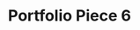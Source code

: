 ---
layout: work
title: Portfolio Piece 6
meta: Description of portfolio peice
next-piece: "/piece-one/"
prev-piece: "/piece-five/"
banner: brickwall.jpg
supertitle: wordmark-black.svg
supersub: Description of peice
goal: This will be about what the goal of my piece was.
obstacles: I will then talk about what obstacles I encountered during the process.
outcome: I will then talk about why I did what I did to accomplish the goal. And maybe what I enjoyed and didnt enjoy about the project.
images:
  - image-of-specific-portfolio-peice.jpg
  - image-of-specific-portfolio-peice.jpg
  - image-of-specific-portfolio-peice.jpg
  - image-of-specific-portfolio-peice.jpg
tags:
  - illustrator
---